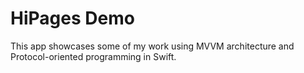 # HiPages Demo #

This app showcases some of my work using MVVM architecture and Protocol-oriented programming in Swift.

